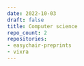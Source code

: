 ```yaml
---
date: 2022-10-03
draft: false
title: Computer science
repo_count: 2
repositories:
- easychair-preprints
- vixra
---
```



